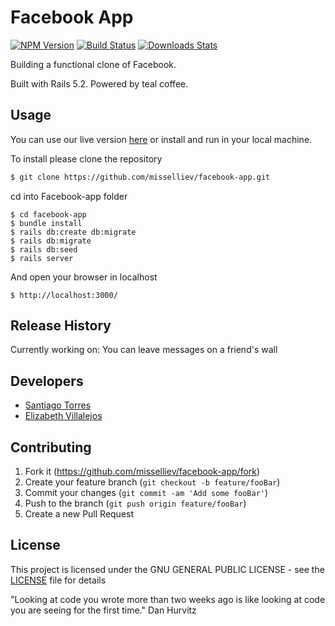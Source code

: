 # Facebook App

[![NPM Version][npm-image]][npm-url]
[![Build Status][travis-image]][travis-url]
[![Downloads Stats][npm-downloads]][npm-url]

Building a functional clone of Facebook.

Built with Rails 5.2. Powered by teal coffee.


## Usage

You can use our live version [here](https://fkbook.herokuapp.com/) or install and run in your local machine.

To install please clone the repository

```sh
$ git clone https://github.com/misselliev/facebook-app.git
```

cd into Facebook-app folder

```
$ cd facebook-app
$ bundle install
$ rails db:create db:migrate
$ rails db:migrate
$ rails db:seed
$ rails server
```

And open your browser in localhost

```
$ http://localhost:3000/
```

## Release History

Currently working on: You can leave messages on a friend's wall

## Developers

- [Santiago Torres](https://github.com/stiakov)
- [Elizabeth Villalejos](https://github.com/misselliev/)

## Contributing

1. Fork it (https://github.com/misselliev/facebook-app/fork)
2. Create your feature branch (`git checkout -b feature/fooBar`)
3. Commit your changes (`git commit -am 'Add some fooBar'`)
4. Push to the branch (`git push origin feature/fooBar`)
5. Create a new Pull Request

<!-- Markdown link & img dfn's -->

[npm-image]: https://img.shields.io/npm/v/datadog-metrics.svg?style=flat-square
[npm-url]: https://npmjs.org/package/datadog-metrics
[npm-downloads]: https://img.shields.io/npm/dm/datadog-metrics.svg?style=flat-square
[travis-image]: https://img.shields.io/travis/dbader/node-datadog-metrics/master.svg?style=flat-square
[travis-url]: https://travis-ci.org/dbader/node-datadog-metrics
[wiki]: https://github.com/yourname/yourproject/wiki

## License

This project is licensed under the GNU GENERAL PUBLIC LICENSE - see the [LICENSE](https://github.com/misselliev/facebook-app/blob/master/LICENSE) file for details

"Looking at code you wrote more than two weeks ago is like looking at code you are seeing for the first time." Dan Hurvitz
